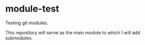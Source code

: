 # module-test
Testing git modules.

This repository will serve as the main module to which I will add submodules.

